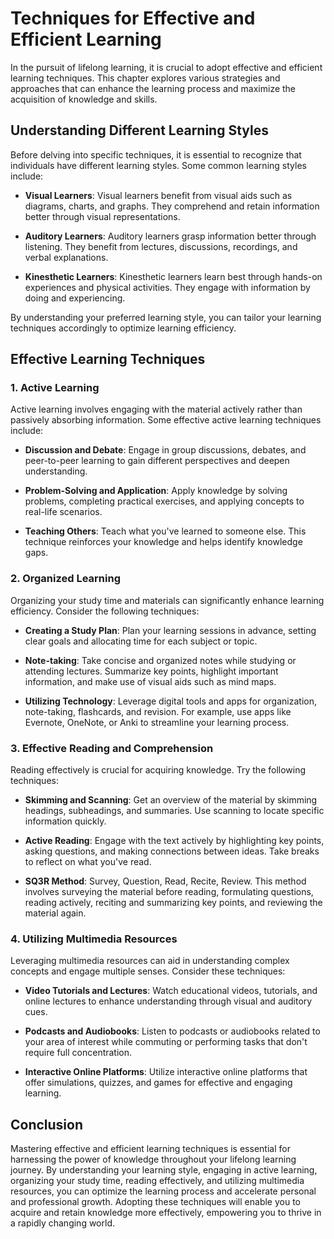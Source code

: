 Techniques for Effective and Efficient Learning
========================================================

In the pursuit of lifelong learning, it is crucial to adopt effective and efficient learning techniques. This chapter explores various strategies and approaches that can enhance the learning process and maximize the acquisition of knowledge and skills.

Understanding Different Learning Styles
---------------------------------------

Before delving into specific techniques, it is essential to recognize that individuals have different learning styles. Some common learning styles include:

* **Visual Learners**: Visual learners benefit from visual aids such as diagrams, charts, and graphs. They comprehend and retain information better through visual representations.

* **Auditory Learners**: Auditory learners grasp information better through listening. They benefit from lectures, discussions, recordings, and verbal explanations.

* **Kinesthetic Learners**: Kinesthetic learners learn best through hands-on experiences and physical activities. They engage with information by doing and experiencing.

By understanding your preferred learning style, you can tailor your learning techniques accordingly to optimize learning efficiency.

Effective Learning Techniques
-----------------------------

### 1. Active Learning

Active learning involves engaging with the material actively rather than passively absorbing information. Some effective active learning techniques include:

* **Discussion and Debate**: Engage in group discussions, debates, and peer-to-peer learning to gain different perspectives and deepen understanding.

* **Problem-Solving and Application**: Apply knowledge by solving problems, completing practical exercises, and applying concepts to real-life scenarios.

* **Teaching Others**: Teach what you've learned to someone else. This technique reinforces your knowledge and helps identify knowledge gaps.

### 2. Organized Learning

Organizing your study time and materials can significantly enhance learning efficiency. Consider the following techniques:

* **Creating a Study Plan**: Plan your learning sessions in advance, setting clear goals and allocating time for each subject or topic.

* **Note-taking**: Take concise and organized notes while studying or attending lectures. Summarize key points, highlight important information, and make use of visual aids such as mind maps.

* **Utilizing Technology**: Leverage digital tools and apps for organization, note-taking, flashcards, and revision. For example, use apps like Evernote, OneNote, or Anki to streamline your learning process.

### 3. Effective Reading and Comprehension

Reading effectively is crucial for acquiring knowledge. Try the following techniques:

* **Skimming and Scanning**: Get an overview of the material by skimming headings, subheadings, and summaries. Use scanning to locate specific information quickly.

* **Active Reading**: Engage with the text actively by highlighting key points, asking questions, and making connections between ideas. Take breaks to reflect on what you've read.

* **SQ3R Method**: Survey, Question, Read, Recite, Review. This method involves surveying the material before reading, formulating questions, reading actively, reciting and summarizing key points, and reviewing the material again.

### 4. Utilizing Multimedia Resources

Leveraging multimedia resources can aid in understanding complex concepts and engage multiple senses. Consider these techniques:

* **Video Tutorials and Lectures**: Watch educational videos, tutorials, and online lectures to enhance understanding through visual and auditory cues.

* **Podcasts and Audiobooks**: Listen to podcasts or audiobooks related to your area of interest while commuting or performing tasks that don't require full concentration.

* **Interactive Online Platforms**: Utilize interactive online platforms that offer simulations, quizzes, and games for effective and engaging learning.

Conclusion
----------

Mastering effective and efficient learning techniques is essential for harnessing the power of knowledge throughout your lifelong learning journey. By understanding your learning style, engaging in active learning, organizing your study time, reading effectively, and utilizing multimedia resources, you can optimize the learning process and accelerate personal and professional growth. Adopting these techniques will enable you to acquire and retain knowledge more effectively, empowering you to thrive in a rapidly changing world.
